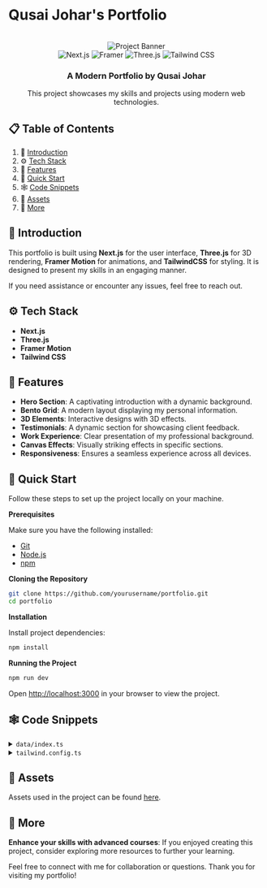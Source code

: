 # Qusai Johar's Portfolio

<div align="center">
  <br />
  <img src="https://github.com/adrianhajdin/portfolio/assets/151519281/c6ca3c03-6cb7-4f67-a9b9-a73da5bfa0d8" alt="Project Banner">
  <br />
  <div>
    <img src="https://img.shields.io/badge/-Next_JS-black?style=for-the-badge&logoColor=white&logo=nextdotjs&color=000000" alt="Next.js" />
    <img src="https://img.shields.io/badge/-Framer-black?style=for-the-badge&logoColor=white&logo=framer&color=0055FF" alt="Framer" />
    <img src="https://img.shields.io/badge/-Three_JS-black?style=for-the-badge&logoColor=white&logo=threedotjs&color=000000" alt="Three.js" />
    <img src="https://img.shields.io/badge/-Tailwind_CSS-black?style=for-the-badge&logoColor=white&logo=tailwindcss&color=06B6D4" alt="Tailwind CSS" />
  </div>
  <h3 align="center">A Modern Portfolio by Qusai Johar</h3>
  <div align="center">
    This project showcases my skills and projects using modern web technologies.
  </div>
</div>

## 📋 Table of Contents

1. 🤖 [Introduction](#introduction)
2. ⚙️ [Tech Stack](#tech-stack)
3. 🔋 [Features](#features)
4. 🤸 [Quick Start](#quick-start)
5. 🕸️ [Code Snippets](#snippets)
6. 🔗 [Assets](#links)
7. 🚀 [More](#more)

## 🤖 Introduction

This portfolio is built using **Next.js** for the user interface, **Three.js** for 3D rendering, **Framer Motion** for animations, and **TailwindCSS** for styling. It is designed to present my skills in an engaging manner.

If you need assistance or encounter any issues, feel free to reach out.

## ⚙️ Tech Stack

- **Next.js**
- **Three.js**
- **Framer Motion**
- **Tailwind CSS**

## 🔋 Features

- **Hero Section**: A captivating introduction with a dynamic background.
- **Bento Grid**: A modern layout displaying my personal information.
- **3D Elements**: Interactive designs with 3D effects.
- **Testimonials**: A dynamic section for showcasing client feedback.
- **Work Experience**: Clear presentation of my professional background.
- **Canvas Effects**: Visually striking effects in specific sections.
- **Responsiveness**: Ensures a seamless experience across all devices.

## 🤸 Quick Start

Follow these steps to set up the project locally on your machine.

**Prerequisites**

Make sure you have the following installed:

- [Git](https://git-scm.com/)
- [Node.js](https://nodejs.org/en)
- [npm](https://www.npmjs.com/)

**Cloning the Repository**

```bash
git clone https://github.com/yourusername/portfolio.git
cd portfolio
```

**Installation**

Install project dependencies:

```bash
npm install
```

**Running the Project**

```bash
npm run dev
```

Open [http://localhost:3000](http://localhost:3000) in your browser to view the project.

## 🕸️ Code Snippets

<details>
<summary><code>data/index.ts</code></summary>

```typescript
export const navItems = [
  { name: "About", link: "#about" },
  { name: "Projects", link: "#projects" },
  { name: "Testimonials", link: "#testimonials" },
  { name: "Contact", link: "#contact" },
];

// Additional code for gridItems, projects, testimonials, etc.
```

</details>

<details>
<summary><code>tailwind.config.ts</code></summary>

```ts
import type { Config } from "tailwindcss";

const config = {
  darkMode: ["class"],
  content: [
    "./pages/**/*.{ts,tsx}",
    "./components/**/*.{ts,tsx}",
    "./app/**/*.{ts,tsx}",
    "./src/**/*.{ts,tsx}",
    "./data/**/*.{ts,tsx}",
  ],
  theme: {
    extend: {
      // Custom theme configurations
    },
  },
  plugins: [
    require("tailwindcss-animate"),
    // Additional plugins if needed
  ],
};

export default config;
```

</details>

## 🔗 Assets

Assets used in the project can be found [here](https://drive.google.com/file/d/1ZmtiMilUYTp1wkiXWMFX6AUk-msE981-/view?usp=sharing).

## 🚀 More

**Enhance your skills with advanced courses**: If you enjoyed creating this project, consider exploring more resources to further your learning.

Feel free to connect with me for collaboration or questions. Thank you for visiting my portfolio!